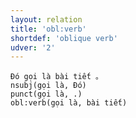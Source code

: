 ```yaml
---
layout: relation
title: 'obl:verb'
shortdef: 'oblique verb'
udver: '2'
---
```


~~~ sdparse
Đó gọi là bài tiết 。
nsubj(gọi là, Đó)
punct(gọi là, .)
obl:verb(gọi là, bài tiết)
~~~

<!-- Interlanguage links updated Po lis 14 15:35:41 CET 2022 -->
